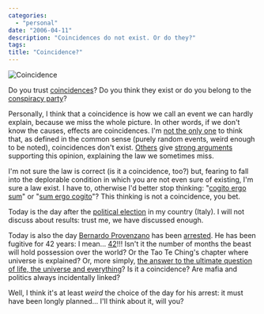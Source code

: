 ```yaml
---
categories:
  - "personal"
date: "2006-04-11"
description: "Coincidences do not exist. Or do they?"
tags:
title: "Coincidence?"
---
```


![Coincidence][1]

Do you trust [coincidences][2]? Do you think they exist or do you belong to the
[conspiracy party][3]?

Personally, I think that a coincidence is how we call an
event we can hardly explain, because we miss the whole picture. In other words,
if we don't know the causes, effects are coincidences. I'm [not the only
one][4] to think that, as defined in the common sense (purely random events,
weird enough to be noted), coincidences don't exist. [Others][5] give [strong
arguments][6] supporting this opinion, explaining the law we sometimes miss.

I'm not sure the law is correct (is it a coincidence, too?) but, fearing to
fall into the deplorable condition in which you are not even sure of existing,
I'm sure a law exist. I have to, otherwise I'd better stop thinking: "[cogito
ergo sum][7]" or "[sum ergo cogito][8]"? This thinking is not a coincidence,
you bet.

Today is the day after the [political election][9] in my country (Italy). I
will not discuss about results: trust me, we have discussed enough.

Today is also the day [Bernardo Provenzano][10] has been [arrested][11]. He has
been fugitive for 42 years: I mean... [42][12]!!! Isn't it the number of months
the beast will hold possession over the world? Or the Tao Te Ching's chapter
where universe is explained? Or, more simply, [the answer to the ultimate
question of life, the universe and everything][13]? Is it a coincidence? Are
mafia and politics always incidentally linked?

Well, I think it's at least _weird_ the choice of the day for his arrest: it
must have been longly planned... I'll think about it, will you?

   [1]: http://www.essentialism.net/Coincidence.gif
   [2]: http://en.wikipedia.org/wiki/Coincidence (coincidence)
   [3]: http://en.wikipedia.org/wiki/Conspiracy_theory (conspiracy theory)
   [4]: http://en.wikipedia.org/wiki/V_for_Vendetta_%28film%29 (V for Vendetta)
   [5]: http://en.wikipedia.org/wiki/Littlewood%27s_law (J. E. Littlewood)
   [6]: http://en.wikipedia.org/wiki/Law_of_Truly_Large_Numbers (law of truly large numbers)
   [7]: http://en.wikipedia.org/wiki/Cogito_ergo_sum (cogito ergo sum)
   [8]: http://www.skeptic.com/about_us/discover_skepticism.html (skeptics society)
   [9]: http://www.repubblica.it/2006/04/dirette/sezioni/politica/elezioni/elezionimar/index.html (Repubblica)
   [10]: http://en.wikipedia.org/wiki/Bernardo_Provenzano (bernardo provenzano)
   [11]: http://www.repubblica.it/2006/04/dirette/sezioni/cronaca/provenzano/provenzano/index.html (Repubblica)
   [12]: http://en.wikipedia.org/wiki/42_%28number%29 (42)
   [13]: http://en.wikipedia.org/wiki/The_Answer_to_Life%2C_the_Universe%2C_and_Everything (douglas adams)
